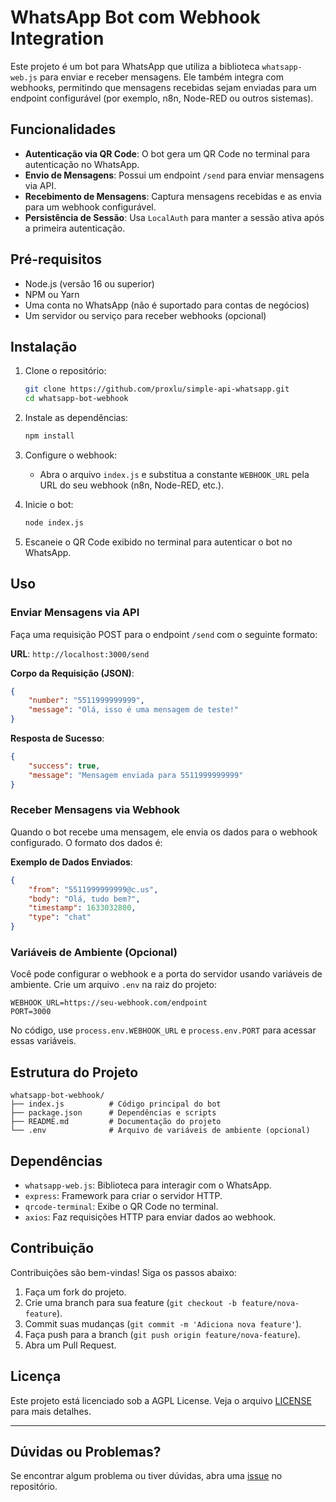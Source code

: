 # WhatsApp Bot com Webhook Integration

Este projeto é um bot para WhatsApp que utiliza a biblioteca `whatsapp-web.js` para enviar e receber mensagens. Ele também integra com webhooks, permitindo que mensagens recebidas sejam enviadas para um endpoint configurável (por exemplo, n8n, Node-RED ou outros sistemas).

## Funcionalidades

- **Autenticação via QR Code**: O bot gera um QR Code no terminal para autenticação no WhatsApp.
- **Envio de Mensagens**: Possui um endpoint `/send` para enviar mensagens via API.
- **Recebimento de Mensagens**: Captura mensagens recebidas e as envia para um webhook configurável.
- **Persistência de Sessão**: Usa `LocalAuth` para manter a sessão ativa após a primeira autenticação.

## Pré-requisitos

- Node.js (versão 16 ou superior)
- NPM ou Yarn
- Uma conta no WhatsApp (não é suportado para contas de negócios)
- Um servidor ou serviço para receber webhooks (opcional)

## Instalação

1. Clone o repositório:
   ```bash
   git clone https://github.com/proxlu/simple-api-whatsapp.git
   cd whatsapp-bot-webhook
   ```

2. Instale as dependências:
   ```bash
   npm install
   ```

3. Configure o webhook:
   - Abra o arquivo `index.js` e substitua a constante `WEBHOOK_URL` pela URL do seu webhook (n8n, Node-RED, etc.).

4. Inicie o bot:
   ```bash
   node index.js
   ```

5. Escaneie o QR Code exibido no terminal para autenticar o bot no WhatsApp.

## Uso

### Enviar Mensagens via API

Faça uma requisição POST para o endpoint `/send` com o seguinte formato:

**URL**: `http://localhost:3000/send`

**Corpo da Requisição (JSON)**:
```json
{
    "number": "5511999999999",
    "message": "Olá, isso é uma mensagem de teste!"
}
```

**Resposta de Sucesso**:
```json
{
    "success": true,
    "message": "Mensagem enviada para 5511999999999"
}
```

### Receber Mensagens via Webhook

Quando o bot recebe uma mensagem, ele envia os dados para o webhook configurado. O formato dos dados é:

**Exemplo de Dados Enviados**:
```json
{
    "from": "5511999999999@c.us",
    "body": "Olá, tudo bem?",
    "timestamp": 1633032800,
    "type": "chat"
}
```

### Variáveis de Ambiente (Opcional)

Você pode configurar o webhook e a porta do servidor usando variáveis de ambiente. Crie um arquivo `.env` na raiz do projeto:

```env
WEBHOOK_URL=https://seu-webhook.com/endpoint
PORT=3000
```

No código, use `process.env.WEBHOOK_URL` e `process.env.PORT` para acessar essas variáveis.

## Estrutura do Projeto

```
whatsapp-bot-webhook/
├── index.js          # Código principal do bot
├── package.json      # Dependências e scripts
├── README.md         # Documentação do projeto
└── .env              # Arquivo de variáveis de ambiente (opcional)
```

## Dependências

- `whatsapp-web.js`: Biblioteca para interagir com o WhatsApp.
- `express`: Framework para criar o servidor HTTP.
- `qrcode-terminal`: Exibe o QR Code no terminal.
- `axios`: Faz requisições HTTP para enviar dados ao webhook.

## Contribuição

Contribuições são bem-vindas! Siga os passos abaixo:

1. Faça um fork do projeto.
2. Crie uma branch para sua feature (`git checkout -b feature/nova-feature`).
3. Commit suas mudanças (`git commit -m 'Adiciona nova feature'`).
4. Faça push para a branch (`git push origin feature/nova-feature`).
5. Abra um Pull Request.

## Licença

Este projeto está licenciado sob a AGPL License. Veja o arquivo [LICENSE](LICENSE) para mais detalhes.

---

## Dúvidas ou Problemas?

Se encontrar algum problema ou tiver dúvidas, abra uma [issue](https://github.com/proxlu/simple-api-whatsapp-bot/issues) no repositório.
